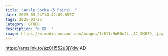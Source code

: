 ```yaml
---
title: "Ankle Socks（5 Pairs） "
date: 2025-03-24T14:42:09.857Z
tags: 2025-03-25
Category: OTHER
description: "6.XX  "
image: https://m.media-amazon.com/images/I/811rHoRGn2L._AC_SX679_.jpg
---
```

https://amzlink.to/az0H552u3jYdw   AD
